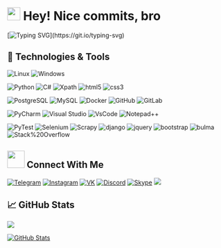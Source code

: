 <h1>
  <img src="https://emojis.slackmojis.com/emojis/images/1531849430/4246/blob-sunglasses.gif?1531849430" width="30"/>
  Hey! Nice commits, bro 
</h1>

[![Typing SVG](https://readme-typing-svg.demolab.com?font=Fira+Code&pause=1000&color=ff69b4&multiline=true&width=435&height=60&lines=Hi+there%2C+I'm+Tokha.;Python-Developer.)](https://git.io/typing-svg)

## 🔧 Technologies & Tools
<!-- OS -->
![Linux](https://img.shields.io/badge/OS-Linux%20Manjaro-informational?style=flat&logo=linux&logoColor=white&color=ff69b4)
![Windows](https://img.shields.io/badge/OS-Windows-informational?style=flat&logo=windows&logoColor=white&color=ff69b4)

<!-- Languages -->
![Python](https://img.shields.io/badge/Code-Python-informational?style=flat&logo=python&logoColor=white&color=ff69b4)
![C#](https://img.shields.io/badge/Code-C%23-informational?style=flat&logo=c-sharp&logoColor=white&color=ff69b4)
![Xpath](https://img.shields.io/badge/Tools-Xpath-informational?style=flat&logoColor=white&color=ff69b4)
![html5](https://img.shields.io/badge/Code-html5-informational?style=flat&logo=html5&logoColor=white&color=ff69b4)
![css3](https://img.shields.io/badge/Code-css3-informational?style=flat&logo=css3&logoColor=white&color=ff69b4)

<!-- Tools -->
![PostgreSQL](https://img.shields.io/badge/Tools-PostgreSQL-informational?style=flat&logo=postgresql&logoColor=white&color=ff69b4)
![MySQL](https://img.shields.io/badge/Tools-MySQL-informational?style=flat&logo=mysql&logoColor=white&color=ff69b4)
![Docker](https://img.shields.io/badge/Tools-Docker-informational?style=flat&logo=docker&logoColor=white&color=ff69b4)
![GitHub](https://img.shields.io/badge/Tools-github-informational?style=flat&logo=github&logoColor=white&color=ff69b4x)
![GitLab](https://img.shields.io/badge/Tools-gitlab-informational?style=flat&logo=gitlab&logoColor=white&color=ff69b4x)

<!-- IDEs -->
![PyCharm](https://img.shields.io/badge/IDE-PyCharm-informational?style=flat&logo=pycharm&logoColor=white&color=ff69b4)
![Visual Studio](https://img.shields.io/badge/IDE-Visual%20Studio-informational?style=flat&logo=visual-studio&logoColor=white&color=ff69b4)
![VsCode](https://img.shields.io/badge/IDE-VsCode-informational?style=flat&logo=visual-studio-code&logoColor=white&color=ff69b4)
![Notepad++](https://img.shields.io/badge/IDE-Notepad++-informational?style=flat&logo=notepad%2b%2b&logoColor=white&color=ff69b4)

<!-- Frameworks -->
![PyTest](https://img.shields.io/badge/Tools-pytest-informational?style=flat&logo=pytest&logoColor=white&color=ff69b4)
![Selenium](https://img.shields.io/badge/Tools-selenium-informational?style=flat&logo=selenium&logoColor=white&color=ff69b4)
![Scrapy](https://img.shields.io/badge/Tools-scrapy-informational?style=flat&logoColor=white&color=ff69b4)
![django](https://img.shields.io/badge/Tools-django-informational?style=flat&logo=django&logoColor=white&color=ff69b4x)
![jquery](https://img.shields.io/badge/Tools-jquery-informational?style=flat&logo=jquery&logoColor=white&color=ff69b4x)
![bootstrap](https://img.shields.io/badge/Tools-bootstrap-informational?style=flat&logo=bootstrap&logoColor=white&color=ff69b4x)
![bulma](https://img.shields.io/badge/Tools-bulma-informational?style=flat&logo=bulma&logoColor=white&color=ff69b4x)
![Stack%20Overflow](https://img.shields.io/badge/Tools-Stack%20Overflow-FE7A16?style=flat-square&logo=Stack-Overflow&logoColor=white")

## <img height="40" src="https://raw.githubusercontent.com/innng/innng/master/assets/kyubey.gif"/> Connect With Me
<!-- Contacts -->
[![Telegram](https://img.shields.io/badge/Telegram-2CA5E0?style=flat&logo=telegram&logoColor=white&color=229ED9)](https://t.me/Mitroll)
[![Instagram](https://img.shields.io/badge/Instagram-%23E4405F.svg?style=flat&logo=Instagram&logoColor=white&color=C13584)](https://www.instagram.com/t1roller)
[![VK](https://img.shields.io/badge/VK-%232E87FB.svg?style=flat&logo=vk&logoColor=white&color=229ED9)](https://vk.com/trhun)
[![Discord](https://img.shields.io/badge/Discord-%235865F2.svg?style=flat&logo=discord&logoColor=white&color=7289DA)](https://discordapp.com/users/648933636820959255)
[![Skype](https://img.shields.io/badge/Skype-%2300AFF0.svg?style=flat&logo=Skype&logoColor=white&color=009EDC)](https://join.skype.com/invite/JedhTjytbGNp)
![](https://www.codewars.com/users/M1troll/badges/micro)
<!-- ![](https://img.shields.io/badge/Slack-4A154B?style=flat&logo=slack&logoColor=white&color=4A154B) -->

## &#x1f4c8; GitHub Stats
![](https://visitor-badge.glitch.me/badge?page_id=M1troll.M1troll&left_text=Visitors&right_color=%23ff69b4)

<a href="https://github.com/M1troll/M1troll">
  <img align="center" src="https://github-readme-stats.vercel.app/api?username=M1troll&show_icons=true&line_height=27&theme=radical" alt="GitHub Stats"/>
</a>

<!--
**M1troll/M1troll** is a ✨ _special_ ✨ repository because its `README.md` (this file) appears on your GitHub profile.

Here are some ideas to get you started:

- 🔭 I’m currently working on ...
- 🌱 I’m currently learning ...
- 👯 I’m looking to collaborate on ...
- 🤔 I’m looking for help with ...
- 💬 Ask me about ...
- 📫 How to reach me: ...
- 😄 Pronouns: ...
- ⚡ Fun fact: ...
-->
